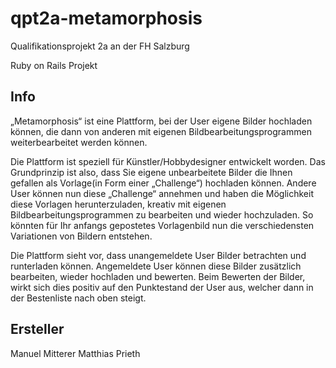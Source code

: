qpt2a-metamorphosis
===================

Qualifikationsprojekt 2a an der FH Salzburg

Ruby on Rails Projekt

## Info

„Metamorphosis“ ist eine Plattform, bei der User eigene Bilder hochladen können, die dann von anderen mit eigenen Bildbearbeitungsprogrammen weiterbearbeitet werden können.

Die Plattform ist speziell für Künstler/Hobbydesigner entwickelt worden. Das Grundprinzip ist also, dass Sie eigene unbearbeitete Bilder die Ihnen gefallen als Vorlage(in Form einer „Challenge“) hochladen können. Andere User können nun diese „Challenge“ annehmen und haben die Möglichkeit diese Vorlagen herunterzuladen, kreativ mit eigenen Bildbearbeitungsprogrammen zu bearbeiten und wieder hochzuladen. So könnten für Ihr anfangs gepostetes Vorlagenbild nun die verschiedensten Variationen von Bildern entstehen.

Die Plattform sieht vor, dass unangemeldete User Bilder betrachten und runterladen können. Angemeldete User können diese Bilder zusätzlich bearbeiten, wieder hochladen und bewerten. Beim Bewerten der Bilder, wirkt sich dies positiv auf den Punktestand der User aus, welcher dann in der Bestenliste nach oben steigt.


## Ersteller

Manuel Mitterer
Matthias Prieth